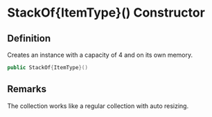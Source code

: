 # StackOf{ItemType}() Constructor

## Definition
Creates an instance with a capacity of 4 and on its own memory.

```C#
public StackOf{ItemType}()
```

## Remarks
The collection works like a regular collection with auto resizing.
